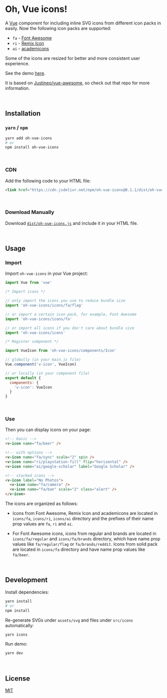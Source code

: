 # Oh, Vue icons!

A [Vue](https://vuejs.org/) component for including inline SVG icons from different icon packs in easily. Now the following icon packs are supported:

- `fa` - [Font Awesome](https://fontawesome.com/)
- `ri` - [Remix Icon](https://github.com/Remix-Design/RemixIcon)
- `ai` - [academicons](https://github.com/jpswalsh/academicons)

Some of the icons are resized for better and more consistent user experience.

See the demo [here](https://oh-vue-icons.vercel.app).

It is based on [Justineo/vue-awesome](https://github.com/Justineo/vue-awesome), so check out that repo for more information.

&nbsp;

## Installation

### `yarn` / `npm`

```bash
yarn add oh-vue-icons
# or
npm install oh-vue-icons
```

&nbsp;

### CDN

Add the following code to your HTML file:

```html
<link href="https://cdn.jsdelivr.net/npm/oh-vue-icons@0.1.1/dist/oh-vue-icons.js" rel="stylesheet">
```

&nbsp;

### Download Manually

Download [`dist/oh-vue-icons.js`](dist/oh-vue-icons.js) and include it in your HTML file.


&nbsp;

## Usage

### Import

Import `oh-vue-icons` in your Vue project:

```js
import Vue from 'vue'

/* Import icons */

// only import the icons you use to reduce bundle size
import 'oh-vue-icons/icons/fa/flag'

// or import a certain icon pack, for example, Font Awesome
import 'oh-vue-icons/icons/fa'

// or import all icons if you don't care about bundle size
import 'oh-vue-icons/icons'

/* Register component */

import VueIcon from 'oh-vue-icons/components/Icon'

// globally (in your main.js file)
Vue.component('v-icon', VueIcon)

// or locally (in your component file)
export default {
  components: {
    'v-icon': VueIcon
  }
}
```

&nbsp;

### Use

Then you can display icons on your page:

```html
<!-- basic -->
<v-icon name="fa/beer" />

<!-- with options -->
<v-icon name="fa/sync" scale="2" spin />
<v-icon name="ri/playstation-fill" flip="horizontal" />
<v-icon name="ai/google-scholar" label="Google Scholar" />

<!-- stacked icons -->
<v-icon label="No Photos">
  <v-icon name="fa/camera" />
  <v-icon name="fa/ban" scale="2" class="alert" />
</v-icon>
```

The icons are organized as follows:

- Icons from Font Awesome, Remix Icon and academicons are located in `icons/fa`, `icons/ri`, `icons/ai` directory and the prefixes of their name prop values are `fa`, `ri` and `ai`.

- For Font Awesome icons, icons from regular and brands are located in `icons/fa/regular` and `icons/fa/brands` directory, which have name prop values like `fa/regular/flag` or `fa/brands/reddit`. Icons from solid pack are located in `icons/fa` directory and have name prop values like `fa/beer`.

&nbsp;

## Development

Install dependencies:

```bash
yarn install
# or
npm install
```

Re-generate SVGs under `assets/svg` and files under `src/icons` automatically:

```bash
yarn icons
```

Run demo:

```bash
yarn dev
```


&nbsp;

## License

[MIT](LICENSE)